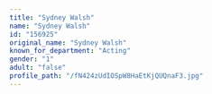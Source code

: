 ```yaml
---
title: "Sydney Walsh"
name: "Sydney Walsh"
id: "156925"
original_name: "Sydney Walsh"
known_for_department: "Acting"
gender: "1"
adult: "false"
profile_path: "/fN424zUdIOSpW8HaEtKjQUQnaF3.jpg"
---
```

